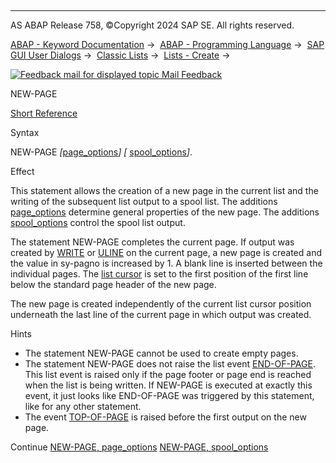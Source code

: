   

* * *

AS ABAP Release 758, ©Copyright 2024 SAP SE. All rights reserved.

[ABAP - Keyword Documentation](https://help.sap.com/doc/abapdocu_latest_index_htm/latest/en-US/abenabap.htm) →  [ABAP - Programming Language](https://help.sap.com/doc/abapdocu_latest_index_htm/latest/en-US/abenabap_reference.htm) →  [SAP GUI User Dialogs](https://help.sap.com/doc/abapdocu_latest_index_htm/latest/en-US/abenabap_screens.htm) →  [Classic Lists](https://help.sap.com/doc/abapdocu_latest_index_htm/latest/en-US/abenabap_dynpro_list.htm) →  [Lists - Create](https://help.sap.com/doc/abapdocu_latest_index_htm/latest/en-US/abenabap_lists.htm) → 

 [![](Mail.gif?object=Mail.gif "Feedback mail for displayed topic") Mail Feedback](mailto:f1_help@sap.com?subject=Feedback%20on%20ABAP%20Documentation&body=Document:%20NEW-PAGE%2C%20ABAPNEW-PAGE%2C%20758%0D%0A%0D%0AError:%0D%0A%0D%0A%0D%0A%0D%0ASuggestion%20for%20improvement:)

NEW-PAGE

[Short Reference](https://help.sap.com/doc/abapdocu_latest_index_htm/latest/en-US/abapnew-page_shortref.htm)

Syntax

NEW-PAGE *\[*[page\_options](https://help.sap.com/doc/abapdocu_latest_index_htm/latest/en-US/abapnew-page_options.htm)*\]* *\[* [spool\_options](https://help.sap.com/doc/abapdocu_latest_index_htm/latest/en-US/abapnew-page_print.htm)*\]*.

Effect

This statement allows the creation of a new page in the current list and the writing of the subsequent list output to a spool list. The additions [page\_options](https://help.sap.com/doc/abapdocu_latest_index_htm/latest/en-US/abapnew-page_options.htm) determine general properties of the new page. The additions [spool\_options](https://help.sap.com/doc/abapdocu_latest_index_htm/latest/en-US/abapnew-page_print.htm) control the spool list output.

The statement NEW-PAGE completes the current page. If output was created by [WRITE](https://help.sap.com/doc/abapdocu_latest_index_htm/latest/en-US/abapwrite-.htm) or [ULINE](https://help.sap.com/doc/abapdocu_latest_index_htm/latest/en-US/abapuline.htm) on the current page, a new page is created and the value in sy-pagno is increased by 1. A blank line is inserted between the individual pages. The [list cursor](https://help.sap.com/doc/abapdocu_latest_index_htm/latest/en-US/abenlist_cursor_glosry.htm "Glossary Entry") is set to the first position of the first line below the standard page header of the new page.

The new page is created independently of the current list cursor position underneath the last line of the current page in which output was created.

Hints

-   The statement NEW-PAGE cannot be used to create empty pages.
-   The statement NEW-PAGE does not raise the list event [END-OF-PAGE](https://help.sap.com/doc/abapdocu_latest_index_htm/latest/en-US/abapend-of-page.htm). This list event is raised only if the page footer or page end is reached when the list is being written. If NEW-PAGE is executed at exactly this event, it just looks like END-OF-PAGE was triggered by this statement, like for any other statement.
-   The event [TOP-OF-PAGE](https://help.sap.com/doc/abapdocu_latest_index_htm/latest/en-US/abaptop-of-page.htm) is raised before the first output on the new page.

Continue
[NEW-PAGE, page\_options](https://help.sap.com/doc/abapdocu_latest_index_htm/latest/en-US/abapnew-page_options.htm)
[NEW-PAGE, spool\_options](https://help.sap.com/doc/abapdocu_latest_index_htm/latest/en-US/abapnew-page_print.htm)